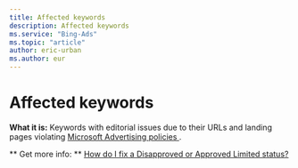 ```yaml
---
title: Affected keywords
description: Affected keywords
ms.service: "Bing-Ads"
ms.topic: "article"
author: eric-urban
ms.author: eur
---
```


# Affected keywords

**What it is:** Keywords with editorial issues due to their URLs and landing pages violating [      Microsoft Advertising policies    ](https://go.microsoft.com/fwlink?LinkId=2128217).

**      Get more info:    **    [How do I fix a Disapproved or Approved Limited status?](../hlp_BA_CONC_EditorialDisapprovalReasons.md)


